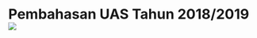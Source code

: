 # Pembahasan UAS Tahun 2018/2019 <img src="https://img.shields.io/badge/r-%23276DC3.svg?&style=for-the-badge&logo=r&logoColor=white"/> 



